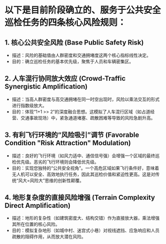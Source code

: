 # 以下是目前阶段确立的、服务于公共安全巡检任务的四条核心风险规则：

## 1. 核心公共安全风险 (Base Public Safety Risk)
- 描述：风险的基础值由人群密度和交通拥堵度这两个核心指标线性决定。
- 目的：确立巡检任务的基本优先级，聚焦于人员和车辆密集区。

## 2. 人车混行协同放大效应 (Crowd-Traffic Synergistic Amplification)
- 描述：当高人群密度与高交通拥堵在同一时空出现时，风险以乘法交互的形式进行指数级放大。
- 目的：体现“1+1 >> 2”的深度融合思想。这模拟了人车混行区域（如占道经营、交通事故现场）中，紧急通道堵塞、疏散困难等导致的风险急剧升高。

## 3. 有利飞行环境的“风险吸引”调节 (Favorable Condition "Risk Attraction" Modulation)
- 描述：良好的飞行环境（如风力适中、通信信号强）会增强一个区域的最终巡检优先级。恶劣的飞行环境则会降低优先级。
- 目的：实现您独特的“公共安全视角”。一个高危区域如果飞行条件好，意味着无人机可以安全、高效地执行任务，因此其巡检价值和紧迫性更高。这是对传统“风大=风险大”思维的创新性颠覆。

## 4. 地形复杂度的直接风险增强 (Terrain Complexity Direct Amplification)
- 描述：地形的复杂性（如建筑密度大、结构交错）作为直接放大器，乘法增强其所在位置的核心风险。
- 目的：模拟复杂地形（如城中村、迷宫式小巷）对视线遮挡、应急响应和人员疏散的阻碍作用，从而放大潜在风险。
